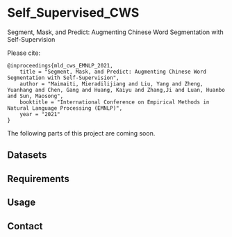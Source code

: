 # Self_Supervised_CWS

Segment, Mask, and Predict: Augmenting Chinese Word Segmentation with Self-Supervision

Please cite:

```
@inproceedings{mld_cws_EMNLP_2021,
    title = "Segment, Mask, and Predict: Augmenting Chinese Word Segmentation with Self-Supervision",
    author = "Maimaiti, Mieradilijiang and Liu, Yang and Zheng, Yuanhang and Chen, Gang and Huang, Kaiyu and Zhang,Ji and Luan, Huanbo and Sun, Maosong",
    booktitle = "International Conference on Empirical Methods in Natural Language Processing (EMNLP)",
    year = "2021"
}
```

The following parts of this project are coming soon.

## Datasets

## Requirements

## Usage

## Contact
